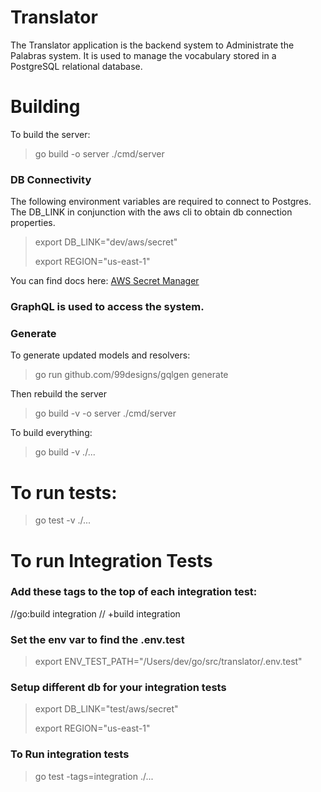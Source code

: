 # Translator

The Translator application is the backend system to Administrate the 
Palabras system. It is used to manage the vocabulary stored in a 
PostgreSQL relational database. 

# Building
To build the server:
> go build -o server ./cmd/server

### DB Connectivity
The following environment variables are required to connect to Postgres. The DB_LINK in
conjunction with the aws cli to obtain db connection properties.
> export DB_LINK="dev/aws/secret"
> 
> export REGION="us-east-1"

You can find docs here: [AWS Secret Manager](https://docs.aws.amazon.com/secretsmanager/latest/userguide/managing-secrets.html?icmpid=docs_asm_help_panel)


### GraphQL is used to access the system.


### Generate 
To generate updated models and resolvers:
> go run github.com/99designs/gqlgen generate

Then rebuild the server
> go build -v -o server ./cmd/server

To build everything:
>go build -v ./...

# To run tests:
>go test -v ./...
> 

# To run Integration Tests

### Add these tags to the top of each integration test:
//go:build integration
// +build integration

### Set the env var to find the .env.test
> export ENV_TEST_PATH="/Users/dev/go/src/translator/.env.test"

### Setup different db for your integration tests
> export DB_LINK="test/aws/secret"
>
> export REGION="us-east-1"

### To Run integration tests
> go test -tags=integration ./...


